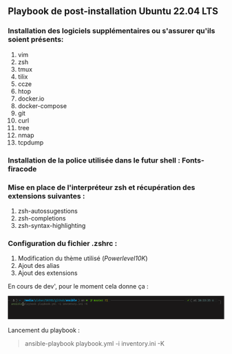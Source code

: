 <h2> Playbook de post-installation Ubuntu 22.04 LTS</h2>

<h3> Installation des logiciels supplémentaires ou s'assurer qu'ils soient présents:</h3>

1. vim
2. zsh
3. tmux
4. tilix
5. ccze
6. htop
7. docker.io
8. docker-compose
9. git
10. curl
11. tree
12. nmap 
13. tcpdump

<h3> Installation de la police utilisée dans le futur shell : Fonts-firacode </h3>

<h3> Mise en place de l'interpréteur zsh et récupération des extensions suivantes :</h3>

1. zsh-autossugestions
2. zsh-completions
3. zsh-syntax-highlighting

<h3> Configuration du fichier .zshrc : </h3>

1. Modification du thème utilisé (*Powerlevel10K*)
2. Ajout des alias
3. Ajout des extensions


En cours de dev', pour le moment cela donne ça :

![first step](/images/alpha.png)


Lancement du playbook :
> ansible-playbook playbook.yml -i inventory.ini -K          